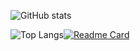 ![GitHub stats](https://github-readme-stats.vercel.app/api?username=axty666&show_icons=true&include_all_commits=true)

![Top Langs](https://github-readme-stats.vercel.app/api/top-langs/?username=axty666&layout=compact&hide=shell)[![Readme Card](https://github-readme-stats.vercel.app/api/pin/?username=axty666&repo=axtybot&show_owner=true)](https://github.com/axty666/axtybot)
